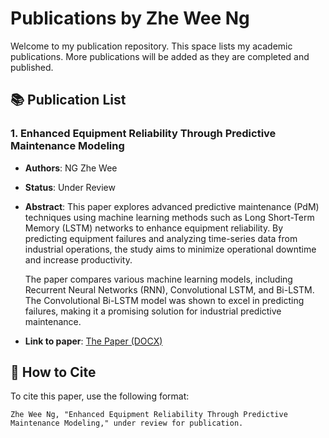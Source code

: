 # Publications by Zhe Wee Ng

Welcome to my publication repository. This space lists my academic publications. More publications will be added as they are completed and published.

## 📚 Publication List

### 1. **Enhanced Equipment Reliability Through Predictive Maintenance Modeling**
- **Authors**: NG Zhe Wee
- **Status**: Under Review
- **Abstract**: 
  This paper explores advanced predictive maintenance (PdM) techniques using machine learning methods such as Long Short-Term Memory (LSTM) networks to enhance equipment reliability. By predicting equipment failures and analyzing time-series data from industrial operations, the study aims to minimize operational downtime and increase productivity.

  The paper compares various machine learning models, including Recurrent Neural Networks (RNN), Convolutional LSTM, and Bi-LSTM. The Convolutional Bi-LSTM model was shown to excel in predicting failures, making it a promising solution for industrial predictive maintenance.

- **Link to paper**: [The Paper (DOCX)]([URL_to_the_paper](https://github.com/NGZheWee/ZheWee-NG-Portfolio/blob/main/Publications/Enhanced%20Equipment%20Reliability%20Through%20Predictive%20Maintenance%20Modeling/Enhanced%20Equipment%20Reliability%20Through%20Predictive%20Maintenance%20Modelin_ZheWeeNg.docx))


## 🔗 How to Cite

To cite this paper, use the following format:
```plaintext
Zhe Wee Ng, "Enhanced Equipment Reliability Through Predictive Maintenance Modeling," under review for publication.
